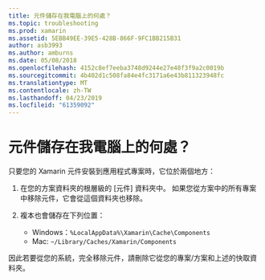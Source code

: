 ```yaml
---
title: 元件儲存在我電腦上的何處？
ms.topic: troubleshooting
ms.prod: xamarin
ms.assetid: 5EBB49EE-39E5-428B-866F-9FC1BB215B31
author: asb3993
ms.author: amburns
ms.date: 05/08/2018
ms.openlocfilehash: 4152c8ef7eeba3748d9244e27e48f3f9a2c0019b
ms.sourcegitcommit: 4b402d1c508fa84e4fc3171a6e43b811323948fc
ms.translationtype: MT
ms.contentlocale: zh-TW
ms.lasthandoff: 04/23/2019
ms.locfileid: "61359092"
---
```

# <a name="where-are-the-components-stored-on-my-machine"></a>元件儲存在我電腦上的何處？

只要您的 Xamarin 元件安裝到應用程式專案時，它位於兩個地方：

1. 在您的方案資料夾的根層級的 [元件] 資料夾中。 如果您從方案中的所有專案中移除元件，它會從這個資料夾也移除。

2. 複本也會儲存在下列位置：
    - Windows：`%LocalAppData%\Xamarin\Cache\Components`
    - Mac: `~/Library/Caches/Xamarin/Components`

因此若要從您的系統，完全移除元件，請刪除它從您的專案/方案和上述的快取資料夾。
